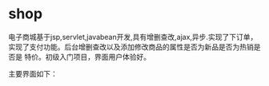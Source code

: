 # shop
电子商城基于jsp,servlet,javabean开发,具有增删查改,ajax,异步.实现了下订单，实现了支付功能。后台增删查改以及添加修改商品的属性是否为新品是否为热销是否是
特价。初级入门项目，界面用户体验好。

主要界面如下：

